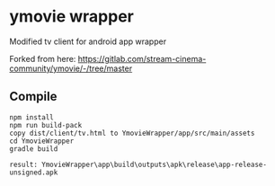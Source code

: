 # ymovie wrapper

Modified tv client for android app wrapper

Forked from here: https://gitlab.com/stream-cinema-community/ymovie/-/tree/master

## Compile

```
npm install
npm run build-pack
copy dist/client/tv.html to YmovieWrapper/app/src/main/assets
cd YmovieWrapper
gradle build

result: YmovieWrapper\app\build\outputs\apk\release\app-release-unsigned.apk
```


